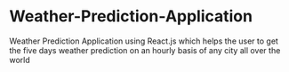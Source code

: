 # Weather-Prediction-Application
Weather Prediction Application using React.js which helps the user to get the five days weather prediction on an hourly basis of any city all over the world
